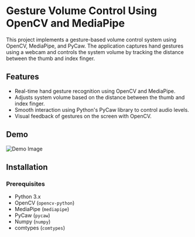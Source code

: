 # Gesture Volume Control Using OpenCV and MediaPipe

This project implements a gesture-based volume control system using OpenCV, MediaPipe, and PyCaw. The application captures hand gestures using a webcam and controls the system volume by tracking the distance between the thumb and index finger. 

## Features
- Real-time hand gesture recognition using OpenCV and MediaPipe.
- Adjusts system volume based on the distance between the thumb and index finger.
- Smooth interaction using Python's PyCaw library to control audio levels.
- Visual feedback of gestures on the screen with OpenCV.

## Demo
![Demo Image](https://example.com/demo.png) <!-- Replace with an actual link to demo image/gif -->

## Installation

### Prerequisites
- Python 3.x
- OpenCV (`opencv-python`)
- MediaPipe (`mediapipe`)
- PyCaw (`pycaw`)
- Numpy (`numpy`)
- comtypes (`comtypes`)
